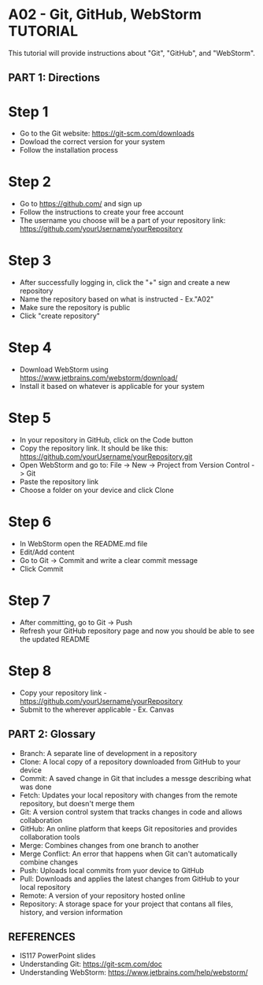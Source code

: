 # A02 - Git, GitHub, WebStorm TUTORIAL
This tutorial will provide instructions about "Git", "GitHub", and "WebStorm".

## PART 1: Directions 
# Step 1
- Go to the Git website: https://git-scm.com/downloads
- Dowload the correct version for your system
- Follow the installation process
# Step 2
- Go to https://github.com/ and sign up
- Follow the instructions to create your free account
- The username you choose will be a part of your repository link: https://github.com/yourUsername/yourRepository
# Step 3
- After successfully logging in, click the "+" sign and create a new repository
- Name the repository based on what is instructed - Ex."A02"
- Make sure the repository is public
- Click "create repository"
# Step 4
- Download WebStorm using https://www.jetbrains.com/webstorm/download/
- Install it based on whatever is applicable for your system
# Step 5
- In your repository in GitHub, click on the Code button
- Copy the repository link. It should be like this: https://github.com/yourUsername/yourRepository.git
- Open WebStorm and go to: File -> New -> Project from Version Control -> Git
- Paste the repository link
- Choose a folder on your device and click Clone
# Step 6
- In WebStorm open the README.md file
- Edit/Add content
- Go to Git -> Commit and write a clear commit message
- Click Commit
# Step 7
- After committing, go to Git -> Push
- Refresh your GitHub repository page and now you should be able to see the updated README
# Step 8
- Copy your repository link - https://github.com/yourUsername/yourRepository
- Submit to the wherever applicable - Ex. Canvas

## PART 2: Glossary
- Branch: A separate line of development in a repository
- Clone: A local copy of a repository downloaded from GitHub to your device
- Commit: A saved change in Git that includes a messge describing what was done
- Fetch: Updates your local repository with changes from the remote repository, but doesn't merge them
- Git: A version control system that tracks changes in code and allows collaboration
- GitHub: An online platform that keeps Git repositories and provides collaboration tools
- Merge: Combines changes from one branch to another
- Merge Conflict: An error that happens when Git can't automatically combine changes
- Push: Uploads local commits from yuor device to GitHub
- Pull: Downloads and applies the latest changes from GitHub to your local repository
- Remote: A version of your repository hosted online
- Repository: A storage space for your project that contans all files, history, and version information

## REFERENCES
- IS117 PowerPoint slides
- Understanding Git: https://git-scm.com/doc
- Understanding WebStorm: https://www.jetbrains.com/help/webstorm/
